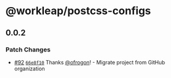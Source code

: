 # @workleap/postcss-configs

## 0.0.2

### Patch Changes

- [#92](https://github.com/gsoft-inc/wl-web-configs/pull/92) [`66e8f10`](https://github.com/gsoft-inc/wl-web-configs/commit/66e8f1033a987523c65fe9e61f53dac6d2e38777) Thanks [@ofrogon](https://github.com/ofrogon)! - Migrate project from GitHub organization
